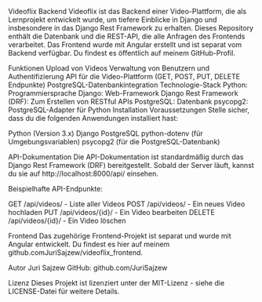 Videoflix Backend
Videoflix ist das Backend einer Video-Plattform, die als Lernprojekt entwickelt wurde, um tiefere Einblicke in Django und insbesondere in das Django Rest Framework zu erhalten. Dieses Repository enthält die Datenbank und die REST-API, die alle Anfragen des Frontends verarbeitet. Das Frontend wurde mit Angular erstellt und ist separat vom Backend verfügbar. Du findest es öffentlich auf meinem GitHub-Profil.

Funktionen
Upload von Videos
Verwaltung von Benutzern und Authentifizierung
API für die Video-Plattform (GET, POST, PUT, DELETE Endpunkte)
PostgreSQL-Datenbankintegration
Technologie-Stack
Python: Programmiersprache
Django: Web-Framework
Django Rest Framework (DRF): Zum Erstellen von RESTful APIs
PostgreSQL: Datenbank
psycopg2: PostgreSQL-Adapter für Python
Installation
Voraussetzungen
Stelle sicher, dass du die folgenden Anwendungen installiert hast:

Python (Version 3.x)
Django
PostgreSQL
python-dotenv (für Umgebungsvariablen)
psycopg2 (für die PostgreSQL-Datenbank)

API-Dokumentation
Die API-Dokumentation ist standardmäßig durch das Django Rest Framework (DRF) bereitgestellt. Sobald der Server läuft, kannst du sie auf http://localhost:8000/api/ einsehen.

Beispielhafte API-Endpunkte:

GET /api/videos/ - Liste aller Videos
POST /api/videos/ - Ein neues Video hochladen
PUT /api/videos/{id}/ - Ein Video bearbeiten
DELETE /api/videos/{id}/ - Ein Video löschen

Frontend
Das zugehörige Frontend-Projekt ist separat und wurde mit Angular entwickelt. Du findest es hier auf meinem github.comJuriSajzew/videoflix_frontend.

Autor
Juri Sajzew
GitHub: github.com/JuriSajzew

Lizenz
Dieses Projekt ist lizenziert unter der MIT-Lizenz - siehe die LICENSE-Datei für weitere Details.
